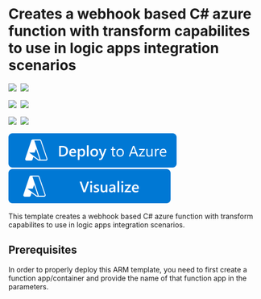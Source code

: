 # Creates a webhook based C# azure function with transform capabilites to use in logic apps integration scenarios 

<IMG SRC="https://azurequickstartsservice.blob.core.windows.net/badges/201-logic-app-transform-function/PublicLastTestDate.svg" />&nbsp;
<IMG SRC="https://azurequickstartsservice.blob.core.windows.net/badges/201-logic-app-transform-function/PublicDeployment.svg" />&nbsp;

<IMG SRC="https://azurequickstartsservice.blob.core.windows.net/badges/201-logic-app-transform-function/FairfaxLastTestDate.svg" />&nbsp;
<IMG SRC="https://azurequickstartsservice.blob.core.windows.net/badges/201-logic-app-transform-function/FairfaxDeployment.svg" />&nbsp;

<IMG SRC="https://azurequickstartsservice.blob.core.windows.net/badges/201-logic-app-transform-function/BestPracticeResult.svg" />&nbsp;
<IMG SRC="https://azurequickstartsservice.blob.core.windows.net/badges/201-logic-app-transform-function/CredScanResult.svg" />&nbsp;

<a href="https://portal.azure.com/#create/Microsoft.Template/uri/https%3A%2F%2Fraw.githubusercontent.com%2FAzure%2Fazure-quickstart-templates%2Fmaster%2F201-logic-app-transform-function%2Fazuredeploy.json" target="_blank">
    <img src="https://raw.githubusercontent.com/Azure/azure-quickstart-templates/master/1-CONTRIBUTION-GUIDE/images/deploytoazure.svg"/>
</a>
<a href="http://armviz.io/#/?load=https%3A%2F%2Fraw.githubusercontent.com%2FAzure%2Fazure-quickstart-templates%2Fmaster%2F201-logic-app-transform-function%2Fazuredeploy.json" target="_blank">
    <img src="https://raw.githubusercontent.com/Azure/azure-quickstart-templates/master/1-CONTRIBUTION-GUIDE/images/visualizebutton.svg"/>
</a>

This template creates a webhook based C# azure function with transform capabilites to use in logic apps integration scenarios.

## Prerequisites ##

In order to properly deploy this ARM template, you need to first create a function app/container and provide the name of that function app in the parameters.

